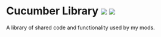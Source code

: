 # Cucumber Library [![](http://cf.way2muchnoise.eu/full_272335_downloads.svg)](https://minecraft.curseforge.com/projects/cucumber) [![](http://cf.way2muchnoise.eu/versions/272335.svg)](https://minecraft.curseforge.com/projects/cucumber)
A library of shared code and functionality used by my mods.
